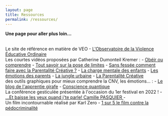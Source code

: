 ```yaml
---
layout: page
title: Ressources
permalink: /ressources/
---
```

**Une page pour aller plus loin...**

<br>
Le site de référence en matière de VEO
- <a href="https://www.oveo.org/">L'Observatoire de la Violence Éducative Ordinaire</a>
<br>
Les courtes vidéos proposées par Catherine Dumonteil Kremer :
- <a href="https://www.youtube.com/watch?v=cHsr3w6nX9w&feature=youtu.be">Obéir ou comprendre</a> 
- <a href="https://vimeo.com/270265863">Tout savoir sur la pose de limites</a>
- <a href="https://vimeo.com/412321694">Sans fessée comment faire avec la Parentalité Créative ?</a> 
- <a href="https://vimeo.com/254280785">La charge mentale des enfants</a> 
- <a href="https://vimeo.com/470542051">Les émotions des parents</a> 
- <a href="https://vimeo.com/455522926">La jungle urbaine</a>
- <a href="https://parentalitecreative.com">La Parentalité Créative </a>
<br>
des outils graphiques pour mieux comprendre la CNV, les émotions... :
- <a href="https://apprentie-girafe.com">Le blog de l'apprentie girafe</a>
- <a href="https://art-mella.com/site">Conscience quantique</a> 
<br>
La conférence gesticulée présentée à l'occasion du 1er festival en 2022 !
- <a href="https://youtu.be/m02aMaQOI5A?feature=shared">...Et baisse les yeux quand j'te parle! Camille PASQUIER </a>
- <br>
Un film incontournable réalisé par Karl Zero
- <a href="https://www.youtube.com/watch?v=m2BcLFbu5IA&t=2420s">1 sur 5 le film contre la pédocriminalité</a> 



